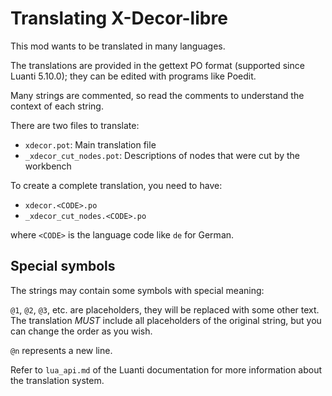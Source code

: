 # Translating X-Decor-libre

This mod wants to be translated in many languages.

The translations are provided in the gettext PO format (supported since
Luanti 5.10.0); they can be edited with programs like Poedit.

Many strings are commented, so read the comments to understand the context
of each string.

There are two files to translate:

* `xdecor.pot`: Main translation file
* `_xdecor_cut_nodes.pot`: Descriptions of nodes that were cut by the workbench

To create a complete translation, you need to have:

* `xdecor.<CODE>.po`
* `_xdecor_cut_nodes.<CODE>.po`

where `<CODE>` is the language code like `de` for German.

## Special symbols

The strings may contain some symbols with special meaning:

`@1`, `@2`, `@3`, etc. are placeholders, they will be replaced with some other
text. The translation *MUST* include all placeholders of the original string,
but you can change the order as you wish.

`@n` represents a new line.

Refer to `lua_api.md` of the Luanti documentation for more information about
the translation system.
